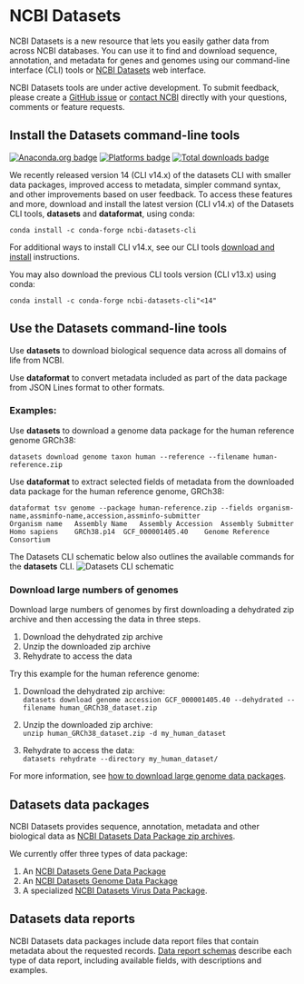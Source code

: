 # NCBI Datasets

NCBI Datasets is a new resource that lets you easily gather data from across NCBI databases. You can use it to find and download sequence, annotation, and metadata for genes and genomes using our command-line interface (CLI) tools or [NCBI Datasets](https://www.ncbi.nlm.nih.gov/datasets/) web interface.

NCBI Datasets tools are under active development. To submit feedback, please create a [GitHub issue](https://github.com/ncbi/datasets/issues/new/choose) or [contact NCBI](mailto:info@ncbi.nlm.nih.gov) directly with your questions, comments or feature requests.

## Install the Datasets command-line tools

[![Anaconda.org badge](https://anaconda.org/conda-forge/ncbi-datasets-cli/badges/version.svg)](https://anaconda.org/conda-forge/ncbi-datasets-cli)
[![Platforms badge](https://anaconda.org/conda-forge/ncbi-datasets-cli/badges/platforms.svg)](https://anaconda.org/conda-forge/ncbi-datasets-cli)
[![Total downloads badge](https://anaconda.org/conda-forge/ncbi-datasets-cli/badges/downloads.svg)](https://anaconda.org/conda-forge/ncbi-datasets-cli)

We recently released version 14 (CLI v14.x) of the datasets CLI with smaller data packages, improved access to metadata, simpler command syntax, and other improvements based on user feedback. To access these features and more, download and install the latest version (CLI v14.x) of the Datasets CLI tools, **datasets** and **dataformat**, using conda:

`conda install -c conda-forge ncbi-datasets-cli`

For additional ways to install CLI v14.x, see our CLI tools [download and install](https://www.ncbi.nlm.nih.gov/datasets/docs/download-and-install/) instructions. 

You may also download the previous CLI tools version (CLI v13.x) using conda:

`conda install -c conda-forge ncbi-datasets-cli"<14"`

## Use the Datasets command-line tools

Use **datasets** to download biological sequence data across all domains of life from NCBI.

Use **dataformat** to convert metadata included as part of the data package from JSON Lines format to other formats.

### Examples:
Use **datasets** to download a genome data package for the human reference genome GRCh38:

`datasets download genome taxon human --reference --filename human-reference.zip`

Use **dataformat** to extract selected fields of metadata from the downloaded data package for the human reference genome, GRCh38:
```
dataformat tsv genome --package human-reference.zip --fields organism-name,assminfo-name,accession,assminfo-submitter
Organism name	Assembly Name	Assembly Accession	Assembly Submitter
Homo sapiens	GRCh38.p14	GCF_000001405.40	Genome Reference Consortium
```

The Datasets CLI schematic below also outlines the available commands for the **datasets** CLI. 
![Datasets CLI schematic](https://www.ncbi.nlm.nih.gov/datasets/docs/v2/datasets_schema_complete_v14.png)

### Download large numbers of genomes

Download large numbers of genomes by first downloading a dehydrated zip archive and then accessing the data in three steps.

1. Download the dehydrated zip archive
1. Unzip the downloaded zip archive
1. Rehydrate to access the data


Try this example for the human reference genome:

1. Download the dehydrated zip archive:  
`datasets download genome accession GCF_000001405.40 --dehydrated --filename human_GRCh38_dataset.zip`

1. Unzip the downloaded zip archive:  
`unzip human_GRCh38_dataset.zip -d my_human_dataset`

1. Rehydrate to access the data:  
`datasets rehydrate --directory my_human_dataset/`

For more information, see [how to download large genome data packages](https://www.ncbi.nlm.nih.gov/datasets/docs/how-tos/genomes/large-download/).

## Datasets data packages
NCBI Datasets provides sequence, annotation, metadata and other biological data as [NCBI Datasets Data Package zip archives](https://www.ncbi.nlm.nih.gov/datasets/docs/data-packages/).

We currently offer three types of data package: 
1. An [NCBI Datasets Gene Data Package](https://www.ncbi.nlm.nih.gov/datasets/docs/data-packages/gene-package/)
1. An [NCBI Datasets Genome Data Package](https://www.ncbi.nlm.nih.gov/datasets/docs/data-packages/genome/)
1. A specialized [NCBI Datasets Virus Data Package](https://www.ncbi.nlm.nih.gov/datasets/docs/v2/reference-docs/data-packages/virus-genome/).

## Datasets data reports
NCBI Datasets data packages include data report files that contain metadata about the requested records. [Data report schemas](https://www.ncbi.nlm.nih.gov/datasets/docs/reference-docs/data-reports/) describe each type of data report, including available fields, with descriptions and examples.
